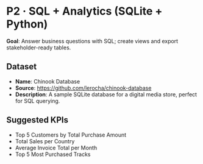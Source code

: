 # P2 · SQL + Analytics (SQLite + Python)

**Goal**: Answer business questions with SQL; create views and export stakeholder-ready tables.


## Dataset
- **Name**: Chinook Database
- **Source**: https://github.com/lerocha/chinook-database
- **Description**: A sample SQLite database for a digital media store, perfect for SQL querying.

## Suggested KPIs
- Top 5 Customers by Total Purchase Amount
- Total Sales per Country
- Average Invoice Total per Month
- Top 5 Most Purchased Tracks